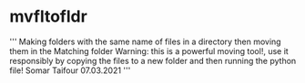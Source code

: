 # mvfltofldr
''' Making folders with the same name of files in a directory     then moving them in the Matching folder     Warning: this is a powerful moving tool!, use it responsibly by copying     the files to a new folder and then running the python file!     Somar Taifour 07.03.2021 '''
